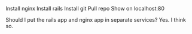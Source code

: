 Install nginx
Install rails
Install git
Pull repo
Show on localhost:80

Should I put the rails app and nginx app in separate services?
Yes. I think so.
